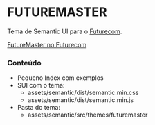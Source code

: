 # FUTUREMASTER #

Tema de Semantic UI para o [Futurecom](http://www.futurecom.com.br).

[FutureMaster no Futurecom](http://pt.futurecom.com.br/futuremaster)

### Conteúdo ###

* Pequeno Index com exemplos
* SUI com o tema:
    * assets/semantic/dist/semantic.min.css
    * assets/semantic/dist/semantic.min.js
* Pasta do tema:
    * assets/semantic/src/themes/futuremaster
